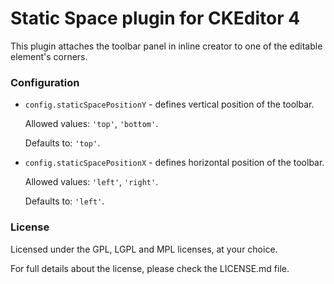 # Static Space plugin for CKEditor 4

This plugin attaches the toolbar panel in inline creator to one of the editable element's corners.

### Configuration
* `config.staticSpacePositionY` - defines vertical position of the toolbar. 

  Allowed values: `'top'`, `'bottom'`. 

  Defaults to: `'top'`.
* `config.staticSpacePositionX` - defines horizontal position of the toolbar. 

  Allowed values: `'left'`, `'right'`. 

  Defaults to: `'left'`.

### License

Licensed under the GPL, LGPL and MPL licenses, at your choice.

For full details about the license, please check the LICENSE.md file.
